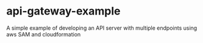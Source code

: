 # api-gateway-example
A simple example of developing an API server with multiple endpoints
using aws SAM and cloudformation